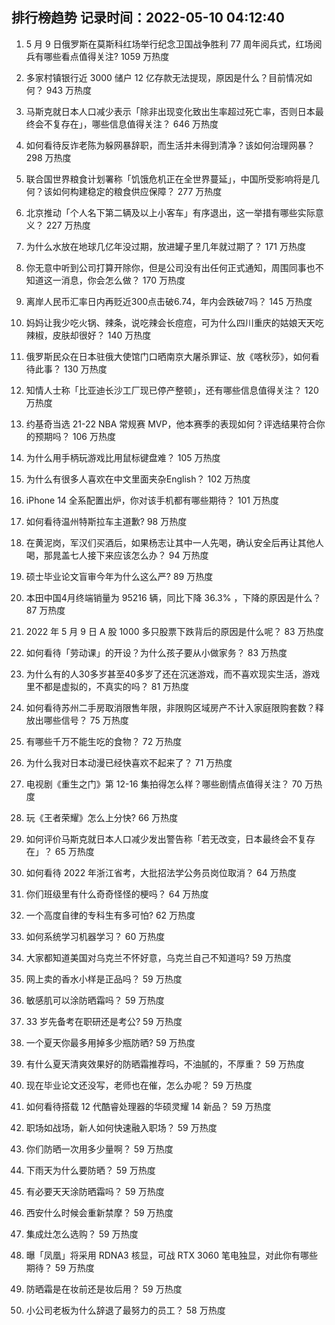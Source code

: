 
## 排行榜趋势 记录时间：2022-05-10 04:12:40
  
  1. 5 月 9 日俄罗斯在莫斯科红场举行纪念卫国战争胜利 77 周年阅兵式，红场阅兵有哪些看点值得关注? 1059 万热度
    
  2. 多家村镇银行近 3000 储户 12 亿存款无法提现，原因是什么？目前情况如何？ 943 万热度
    
  3. 马斯克就日本人口减少表示「除非出现变化致出生率超过死亡率，否则日本最终会不复存在」，哪些信息值得关注？ 646 万热度
    
  4. 如何看待反诈老陈为躲网暴辞职，而生活并未得到清净？该如何治理网暴？ 298 万热度
    
  5. 联合国世界粮食计划署称「饥饿危机正在全世界蔓延」，中国所受影响将是几何？该如何构建稳定的粮食供应保障？ 277 万热度
    
  6. 北京推动「个人名下第二辆及以上小客车」有序退出，这一举措有哪些实际意义？ 227 万热度
    
  7. 为什么水放在地球几亿年没过期，放进罐子里几年就过期了？ 171 万热度
    
  8. 你无意中听到公司打算开除你，但是公司没有出任何正式通知，周围同事也不知道这一消息，你会怎么做？ 170 万热度
    
  9. 离岸人民币汇率日内再贬近300点击破6.74，年内会跌破7吗？ 145 万热度
    
  10. 妈妈让我少吃火锅、辣条，说吃辣会长痘痘，可为什么四川重庆的姑娘天天吃辣椒，皮肤却很好？ 140 万热度
    
  11. 俄罗斯民众在日本驻俄大使馆门口晒南京大屠杀罪证、放《喀秋莎》，如何看待此事？ 130 万热度
    
  12. 知情人士称「比亚迪长沙工厂现已停产整顿」，还有哪些信息值得关注？ 120 万热度
    
  13. 约基奇当选 21-22 NBA 常规赛 MVP，他本赛季的表现如何？评选结果符合你的预期吗？ 106 万热度
    
  14. 为什么用手柄玩游戏比用鼠标键盘难？ 105 万热度
    
  15. 为什么有很多人喜欢在中文里面夹杂English？ 102 万热度
    
  16. iPhone 14 全系配置出炉，你对该手机都有哪些期待？ 101 万热度
    
  17. 如何看待温州特斯拉车主道歉? 98 万热度
    
  18. 在黄泥岗，军汉们买酒后，如果杨志让其中一人先喝，确认安全后再让其他人喝，那晁盖七人接下来应该怎么办？ 94 万热度
    
  19. 硕士毕业论文盲审今年为什么这么严? 89 万热度
    
  20. 本田中国4月终端销量为 95216 辆，同比下降 36.3% ，下降的原因是什么？ 87 万热度
    
  21. 2022 年 5 月 9 日 A 股 1000 多只股票下跌背后的原因是什么呢？ 83 万热度
    
  22. 如何看待「劳动课」的开设？为什么孩子要从小做家务？ 83 万热度
    
  23. 为什么有的人30多岁甚至40多岁了还在沉迷游戏，而不喜欢现实生活，游戏里不都是虚拟的，不真实的吗？ 81 万热度
    
  24. 如何看待苏州二手房取消限售年限，非限购区域房产不计入家庭限购套数？释放出哪些信号？ 75 万热度
    
  25. 有哪些千万不能生吃的食物？ 72 万热度
    
  26. 为什么我对日本动漫已经快喜欢不起来了？ 71 万热度
    
  27. 电视剧《重生之门》第 12-16 集拍得怎么样？哪些剧情点值得关注？ 70 万热度
    
  28. 玩《王者荣耀》怎么上分快? 66 万热度
    
  29. 如何评价马斯克就日本人口减少发出警告称「若无改变，日本最终会不复存在」？ 65 万热度
    
  30. 如何看待 2022 年浙江省考，大批招法学公务员岗位取消？ 64 万热度
    
  31. 你们班级里有什么奇奇怪怪的梗吗？ 64 万热度
    
  32. 一个高度自律的专科生有多可怕? 62 万热度
    
  33. 如何系统学习机器学习？ 60 万热度
    
  34. 大家都知道美国对乌克兰不怀好意，乌克兰自己不知道吗? 59 万热度
    
  35. 网上卖的香水小样是正品吗？ 59 万热度
    
  36. 敏感肌可以涂防晒霜吗？ 59 万热度
    
  37. 33 岁先备考在职研还是考公? 59 万热度
    
  38. 一个夏天你最多用掉多少瓶防晒? 59 万热度
    
  39. 有什么夏天清爽效果好的防晒霜推荐吗，不油腻的，不厚重？ 59 万热度
    
  40. 现在毕业论文还没写，老师也在催，怎么办呢？ 59 万热度
    
  41. 如何看待搭载 12 代酷睿处理器的华硕灵耀 14 新品？ 59 万热度
    
  42. 职场如战场，新人如何快速融入职场？ 59 万热度
    
  43. 你们防晒一次用多少量啊？ 59 万热度
    
  44. 下雨天为什么要防晒？ 59 万热度
    
  45. 有必要天天涂防晒霜吗？ 59 万热度
    
  46. 西安什么时候会重新禁摩？ 59 万热度
    
  47. 集成灶怎么选购？ 59 万热度
    
  48. 曝「凤凰」将采用 RDNA3 核显，可战 RTX 3060 笔电独显，对此你有哪些期待？ 59 万热度
    
  49. 防晒霜是在妆前还是妆后用？ 59 万热度
    
  50. 小公司老板为什么辞退了最努力的员工？ 58 万热度
    